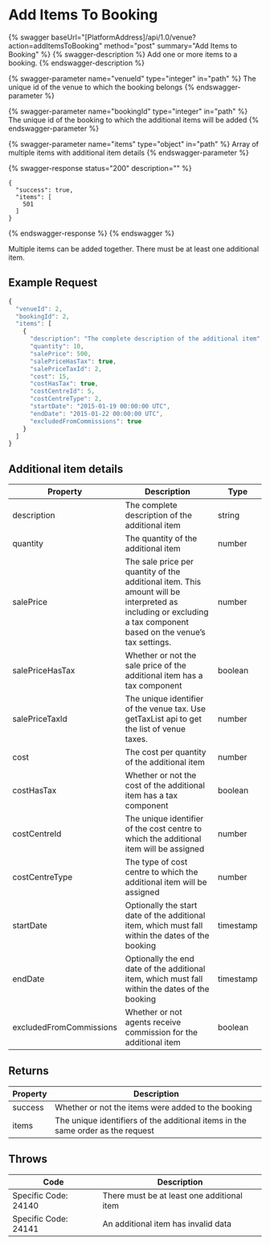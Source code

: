 # Add Items To Booking

{% swagger baseUrl="[PlatformAddress]/api/1.0/venue?action=addItemsToBooking" method="post" summary="Add Items to Booking" %}
{% swagger-description %}
Add one or more items to a booking.
{% endswagger-description %}

{% swagger-parameter name="venueId" type="integer" in="path" %}
The unique id of the venue to which the booking belongs
{% endswagger-parameter %}

{% swagger-parameter name="bookingId" type="integer" in="path" %}
The unique id of the booking to which the additional items will be added
{% endswagger-parameter %}

{% swagger-parameter name="items" type="object" in="path" %}
Array of multiple items with additional item details
{% endswagger-parameter %}

{% swagger-response status="200" description="" %}
```
{
  "success": true,
  "items": [
    501
  ]
}
```
{% endswagger-response %}
{% endswagger %}

Multiple items can be added together. There must be at least one additional item.

## Example Request

```javascript
{
  "venueId": 2,
  "bookingId": 2,
  "items": [
    {
      "description": "The complete description of the additional item",
      "quantity": 10,
      "salePrice": 500,
      "salePriceHasTax": true,
      "salePriceTaxId": 2,
      "cost": 15,
      "costHasTax": true,
      "costCentreId": 5,
      "costCentreType": 2,
      "startDate": "2015-01-19 00:00:00 UTC",
      "endDate": "2015-01-22 00:00:00 UTC",
      "excludedFromCommissions": true
    }
  ]
}
```

## Additional item details

| Property                | Description                                                                                                                                                      | Type      |
| ----------------------- | ---------------------------------------------------------------------------------------------------------------------------------------------------------------- | --------- |
| description             | The complete description of the additional item                                                                                                                  | string    |
| quantity                | The quantity of the additional item                                                                                                                              | number    |
| salePrice               | The sale price per quantity of the additional item. This amount will be interpreted as including or excluding a tax component based on the venue’s tax settings. | number    |
| salePriceHasTax         | Whether or not the sale price of the additional item has a tax component                                                                                         | boolean   |
| salePriceTaxId          | The unique identifier of the venue tax. Use getTaxList api to get the list of venue taxes.                                                                       | number    |
| cost                    | The cost per quantity of the additional item                                                                                                                     | number    |
| costHasTax              | Whether or not the cost of the additional item has a tax component                                                                                               | boolean   |
| costCentreId            | The unique identifier of the cost centre to which the additional item will be assigned                                                                           | number    |
| costCentreType          | The type of cost centre to which the additional item will be assigned                                                                                            | number    |
| startDate               | Optionally the start date of the additional item, which must fall within the dates of the booking                                                                | timestamp |
| endDate                 | Optionally the end date of the additional item, which must fall within the dates of the booking                                                                  | timestamp |
| excludedFromCommissions | Whether or not agents receive commission for the additional item                                                                                                 | boolean   |

## Returns

| Property | Description                                                                     |
| -------- | ------------------------------------------------------------------------------- |
| success  | Whether or not the items were added to the booking                              |
| items    | The unique identifiers of the additional items in the same order as the request |

## Throws

| Code                 | Description                                |
| -------------------- | ------------------------------------------ |
| Specific Code: 24140 | There must be at least one additional item |
| Specific Code: 24141 | An additional item has invalid data        |
